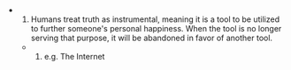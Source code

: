 - 1. Humans treat truth as instrumental, meaning it is a tool to be utilized to further someone's personal happiness. When the tool is no longer serving that purpose, it will be abandoned in favor of another tool.
  - 1. e.g. The Internet
#